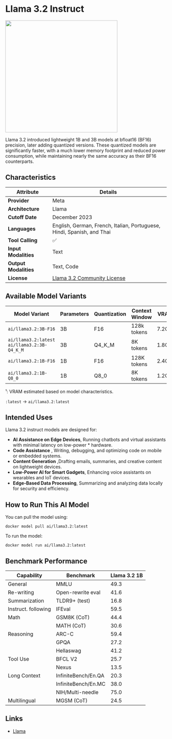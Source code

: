 # Llama 3.2 Instruct

<img src="url" width=350 />

Llama 3.2 introduced lightweight 1B and 3B models at bfloat16 (BF16) precision, later adding quantized versions. These quantized models are significantly faster, with a much lower memory footprint and reduced power consumption, while maintaining nearly the same accuracy as their BF16 counterparts. 

## Characteristics

| Attribute             | Details       |
|---------------------- |-------------- |
| **Provider**          | Meta          |
| **Architecture**      | Llama         |
| **Cutoff Date**       | December 2023 |
| **Languages**         | English, German, French, Italian, Portuguese, Hindi, Spanish, and Thai |
| **Tool Calling**      | ✅            |
| **Input Modalities**  | Text          |
| **Output Modalities** | Text, Code    |
| **License**           | [Llama 3.2 Community License](https://github.com/meta-llama/llama-models/blob/main/models/llama3_2/LICENSE) |

## Available Model Variants

| Model Variant                                | Parameters | Quantization | Context Window | VRAM   | Size  | 
|--------------------------------------------- |------------|--------------|----------------|--------|-------|
| `ai/llama3.2:3B-F16`                         | 3B         | F16          | 128k tokens    | 7.2GB¹ | 6GB   |
| `ai/llama3.2:latest` `ai/llama3.2:3B-Q4_K_M` | 3B         | Q4_K_M       | 8K tokens      | 1.8GB¹ | 1.8GB | 
| `ai/llama3.2:1B-F16`                         | 1B         | F16          | 128K tokens    | 2.4GB¹ | 2.3GB |
| `ai/llama3.2:1B-Q8_0`                        | 1B         | Q8_0         | 8K tokens      | 1.2GB¹ | 1.2GB | 

¹: VRAM estimated based on model characteristics.

`:latest` → `ai/llama3.2:latest`

## Intended Uses

Llama 3.2 instruct models are designed for:

- **AI Assistance on Edge Devices**, Running chatbots and virtual assistants with minimal latency on low-power * hardware.
-  **Code Assistance** , Writing, debugging, and optimizing code on mobile or embedded systems.
- **Content Generation** ,Drafting emails, summaries, and creative content on lightweight devices.
- **Low-Power AI for Smart Gadgets**, Enhancing voice assistants on wearables and IoT devices.
- **Edge-Based Data Processing**, Summarizing and analyzing data locally for security and efficiency.

## How to Run This AI Model

You can pull the model using:
```
docker model pull ai/llama3.2:latest
```

To run the model:
```
docker model run ai/llama3.2:latest
```

## Benchmark Performance

| Capability            | Benchmark                | Llama 3.2 1B |
|----------------------|---------------------------|--------------|
| General              | MMLU                      | 49.3         |
| Re-writing           | Open-rewrite eval         | 41.6         |
| Summarization        | TLDR9+ (test)             | 16.8         |
| Instruct. following  | IFEval                    | 59.5         |
| Math                 | GSM8K (CoT)               | 44.4         |
|                      | MATH (CoT)                | 30.6         |
| Reasoning            | ARC-C                     | 59.4         |
|                      | GPQA                      | 27.2         |
|                      | Hellaswag                 | 41.2         |
| Tool Use             | BFCL V2                   | 25.7         |
|                      | Nexus                     | 13.5         |
| Long Context         | InfiniteBench/En.QA       | 20.3         |
|                      | InfiniteBench/En.MC       | 38.0         |
|                      | NIH/Multi-needle          | 75.0         |
| Multilingual         | MGSM (CoT)                | 24.5         |




## Links
- [Llama](https://www.llama.com/)

